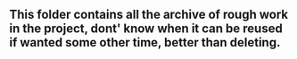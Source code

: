 ## This folder contains all the archive of rough work in the project, dont' know when it can be reused if wanted some other time, better than deleting.
